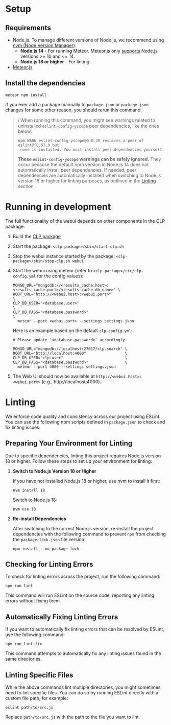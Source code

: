 # Setup

## Requirements

* Node.js.
  To manage different versions of Node.js, we recommend using
[nvm (Node Version Manager)](https://github.com/nvm-sh/nvm).
  * **Node.js 14** - For running Meteor. Meteor.js only
    [supports](https://docs.meteor.com/install#prereqs-node) Node.js versions >= 10 and <= 14.
  * **Node.js 18 or higher** - For linting.
* [Meteor.js](https://docs.meteor.com/install.html#installation)

## Install the dependencies

```shell
meteor npm install
```

If you ever add a package manually to `package.json` or `package.json` changes
for some other reason, you should rerun this command.

> ℹ️ When running this command, you might see warnings related to uninstalled `eslint-config-yscope` peer dependencies,
> like the ones below:
> ```
> npm WARN eslint-config-yscope@0.0.20 requires a peer of eslint@^8.57.0 but
>  none is installed. You must install peer dependencies yourself.
> ```
> **These `eslint-config-yscope` warnings can be safely ignored.** They occur because the default npm version in
> Node.js 14 does not automatically install peer dependencies. If needed, peer dependencies are automatically installed
> when switching to Node.js version 18 or higher for linting purposes, as outlined in the [Linting](#linting) section.

# Running in development

The full functionality of the webui depends on other components in the CLP
package:

1. Build the [CLP package](../../docs/Building.md)
2. Start the package: `<clp-package>/sbin/start-clp.sh`
3. Stop the webui instance started by the package: `<clp-package>/sbin/stop-clp.sh webui`
4. Start the webui using meteor (refer to `<clp-package>/etc/clp-config.yml` for the config values):
   ```shell
   MONGO_URL="mongodb://<results_cache.host>:<results_cache.port>/<results_cache.db_name>" \
   ROOT_URL="http://<webui.host>:<webui.port>"                                  \
   CLP_DB_USER="<database.user>"                                                \
   CLP_DB_PASS="<database.password>"                                            \
     meteor --port <webui.port> --settings settings.json
   ```
   
   Here is an example based on the default `clp-config.yml`:
   ```shell
   # Please update `<database.password>` accordingly.
   
   MONGO_URL="mongodb://localhost:27017/clp-search" \
   ROOT_URL="http://localhost:4000"                 \
   CLP_DB_USER="clp-user"                           \
   CLP_DB_PASS="<database.password>"                \
     meteor --port 4000 --settings settings.json
   ```
5. The Web UI should now be available at `http://<webui.host>:<webui.port>`
   (e.g., http://localhost:4000).

# Linting

We enforce code quality and consistency across our project using ESLint. You can use the following
npm scripts defined in `package.json` to check and fix linting issues.

## Preparing Your Environment for Linting

Due to specific dependencies, linting this project requires Node.js version 18 or higher. Follow
these steps to set up your environment for linting:
1. **Switch to Node.js Version 18 or Higher**

    If you have not installed Node.js 18 or higher, use nvm to install it first:
    
    ```shell
    nvm install 18
    ```
    
    Switch to Node.js 18:
    
    ```shell
    nvm use 18
    ```

2. **Re-install Dependencies**

    After switching to the correct Node.js version, re-install the project dependencies with the
following command to prevent `npm` from checking the `package-lock.json` file version:

    ```shell
    npm install --no-package-lock
    ```

## Checking for Linting Errors

To check for linting errors across the project, run the following command:

```shell
npm run lint
```

This command will run ESLint on the source code, reporting any linting errors without fixing them.

## Automatically Fixing Linting Errors

If you want to automatically fix linting errors that can be resolved by ESLint, use the following
command:

```shell
npm run lint:fix
```

This command attempts to automatically fix any linting issues found in the same
directories.

## Linting Specific Files

While the above commands lint multiple directories, you might sometimes need to lint specific files.
You can do so by running ESLint directly with a custom file path, for example:

```shell
eslint path/to/src.js
```

Replace `path/to/src.js` with the path to the file you want to lint.
